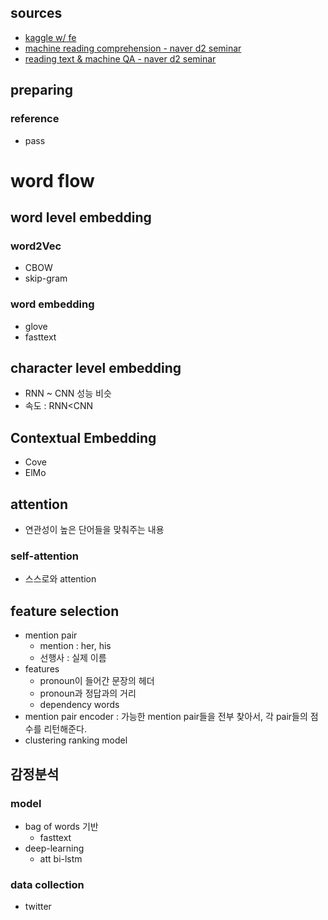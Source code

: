 ## sources

- [kaggle w/ fe](https://www.kaggle.com/keyit92/coref-by-mlp-cnn-coattention)
- [machine reading comprehension - naver d2 seminar](https://www.youtube.com/watch?v=XBCkJck0cdY)
- [reading text & machine QA - naver d2 seminar](https://www.youtube.com/watch?v=r0veZ_WV0sA)

preparing
---------

### reference

-	pass

word flow
=========

word level embedding
--------------------

### word2Vec

-	CBOW
-	skip-gram

### word embedding

-	glove
-	fasttext

character level embedding
-------------------------

-	RNN ~ CNN 성능 비슷
-	속도 : RNN<CNN

Contextual Embedding
--------------------

-	Cove
-	ElMo

attention
---------

-	연관성이 높은 단어들을 맞춰주는 내용

### self-attention

-	스스로와 attention

feature selection
-----------------

-	mention pair
	-	mention : her, his
	-	선행사 : 실제 이름
-	features
	-	pronoun이 들어간 문장의 헤더
	-	pronoun과 정답과의 거리
	-	dependency words
-	mention pair encoder : 가능한 mention pair들을 전부 찾아서, 각 pair들의 점수를 리턴해준다.
-	clustering ranking model

감정분석
--------

### model

-	bag of words 기반
	-	fasttext
-	deep-learning
	-	att bi-lstm

### data collection

-	twitter
